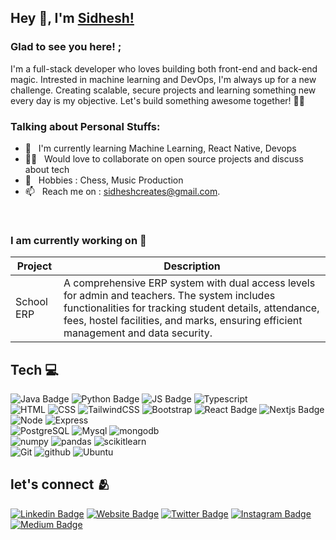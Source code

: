 ## Hey 👋, I'm [Sidhesh!](https://github.com/Sidhesh-02)

### Glad to see you here! ; 

I'm a full-stack developer who loves building both front-end and back-end magic. Intrested in machine learning and DevOps, I'm always up for a new challenge. Creating scalable, secure projects and learning something new every day is my objective. Let's build something awesome together! 🚀✨ 

### Talking about Personal Stuffs:

- 🌱 &nbsp; I'm currently learning Machine Learning, React Native, Devops 
- 👯‍♀️ &nbsp; Would love to collaborate on open source projects and discuss about tech
- 🎨 &nbsp; Hobbies : Chess, Music Production
- 📫 &nbsp; Reach me on : sidheshcreates@gmail.com.


<br>

### I am currently working on 🤠

| Project      | Description |
| ----------- | ----------- |
| School ERP      |  A comprehensive ERP system with dual access levels for admin and teachers. The system includes functionalities for tracking student details, attendance, fees, hostel facilities, and marks, ensuring efficient management and data security.  |

## Tech 💻

![Java Badge](https://img.shields.io/badge/Java-ED8B00?style=for-the-badge&logo=java&logoColor=white)
![Python Badge](https://img.shields.io/badge/Python-FFD43B?style=for-the-badge&logo=python&logoColor=blue)
![JS Badge](https://img.shields.io/badge/JavaScript-F7DF1E?style=for-the-badge&logo=javascript&logoColor=black)
![Typescript](https://img.shields.io/badge/TypeScript-007ACC?style=for-the-badge&logo=typescript&logoColor=white)
<br>
![HTML](https://img.shields.io/badge/HTML-239120?style=for-the-badge&logo=html5&logoColor=white)
![CSS](https://img.shields.io/badge/CSS-239120?&style=for-the-badge&logo=css3&logoColor=white)
![TailwindCSS](https://img.shields.io/badge/tailwindcss-%2338B2AC.svg?style=for-the-badge&logo=tailwind-css&logoColor=white)
![Bootstrap](https://img.shields.io/badge/Bootstrap-563D7C?style=for-the-badge&logo=bootstrap&logoColor=white)
![React Badge](https://img.shields.io/badge/React-20232A?style=for-the-badge&logo=react&logoColor=61DAFB)
![Nextjs Badge](https://img.shields.io/badge/next%20js-000000?style=for-the-badge&logo=nextdotjs&logoColor=white)
![Node](https://img.shields.io/badge/Node%20js-339933?style=for-the-badge&logo=nodedotjs&logoColor=white)
![Express](https://img.shields.io/badge/Express%20js-000000?style=for-the-badge&logo=express&logoColor=white)
<br>
![PostgreSQL](https://img.shields.io/badge/PostgreSQL-316192?style=for-the-badge&logo=postgresql&logoColor=white)
![Mysql](https://img.shields.io/badge/MySQL-005C84?style=for-the-badge&logo=mysql&logoColor=white)
![mongodb](https://img.shields.io/badge/MongoDB-4EA94B?style=for-the-badge&logo=mongodb&logoColor=white)
<br>
![numpy](https://img.shields.io/badge/Numpy-777BB4?style=for-the-badge&logo=numpy&logoColor=white)
![pandas](https://img.shields.io/badge/Pandas-2C2D72?style=for-the-badge&logo=pandas&logoColor=white)
![scikitlearn](https://img.shields.io/badge/scikit_learn-F7931E?style=for-the-badge&logo=scikit-learn&logoColor=white)
<br>
![Git](https://img.shields.io/badge/GIT-E44C30?style=for-the-badge&logo=git&logoColor=white)
![github](https://img.shields.io/badge/GitHub-100000?style=for-the-badge&logo=github&logoColor=white)
![Ubuntu](https://img.shields.io/badge/Ubuntu-E95420?style=for-the-badge&logo=ubuntu&logoColor=white)

## let's connect 🫂
[![Linkedin Badge](https://img.shields.io/badge/LinkedIn-0077B5?style=for-the-badge&logo=linkedin&logoColor=white)](https://www.linkedin.com/in/sidhesh-bankar-97b484252/)
[![Website Badge](https://img.shields.io/badge/GitHub-100000?style=for-the-badge&logo=github&logoColor=white)](https://sid-music.vercel.app/)
[![Twitter Badge](https://img.shields.io/badge/Twitter-1DA1F2?style=for-the-badge&logo=twitter&logoColor=white)](https://twitter.com/_sid_02/)
[![Instagram Badge](https://img.shields.io/badge/Instagram-E4405F?style=for-the-badge&logo=instagram&logoColor=white)](https://www.instagram.com/_sid.02/)
[![Medium Badge](https://img.shields.io/badge/Medium-12100E?style=for-the-badge&logo=medium&logoColor=white)](https://medium.com/@sidjournals)





     
